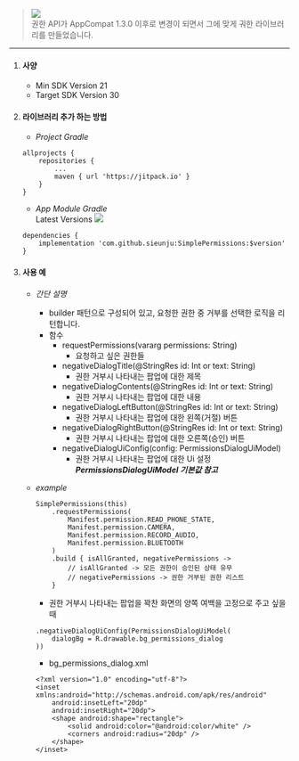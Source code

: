 > [![](https://jitpack.io/v/sieunju/SimplePermissions.svg)](https://jitpack.io/#sieunju/SimplePermissions)   
> 권한 API가 AppCompat 1.3.0 이후로 변경이 되면서 그에 맞게 궈한 라이브러리를 만들었습니다.   

---


1. #### 사양
    - Min SDK Version 21
    - Target SDK Version 30

2. #### 라이브러리 추가 하는 방법
    - *Project Gradle*
    ~~~
    allprojects {
	    repositories {
		    ...
		    maven { url 'https://jitpack.io' }
	    }
    }
    ~~~
    - *App Module Gradle*   
    Latest Versions [![](https://jitpack.io/v/sieunju/SimplePermissions.svg)](https://jitpack.io/#sieunju/SimplePermissions)
    ~~~
    dependencies {
    	implementation 'com.github.sieunju:SimplePermissions:$version'
    }
    ~~~

3. #### 사용 예
    - *간단 설명*
        - builder 패턴으로 구성되어 있고, 요청한 권한 중 거부를 선택한 로직을 리턴합니다.
        - 함수
            - requestPermissions(vararg permissions: String)
                - 요청하고 싶은 권한들
            - negativeDialogTitle(@StringRes id: Int or text: String)
                - 권한 거부시 나타내는 팝업에 대한 제목
            - negativeDialogContents(@StringRes id: Int or text: String)
                - 권한 거부시 나타내는 팝업에 대한 내용
            - negativeDialogLeftButton(@StringRes id: Int or text: String)
                - 권한 거부시 나타내는 팝업에 대한 왼쪽(거절) 버튼
            - negativeDialogRightButton(@StringRes id: Int or text: String)
                - 권한 거부시 나타내는 팝업에 대한 오른쪽(승인) 버튼
            - negativeDialogUiConfig(config: PermissionsDialogUiModel)
                - 권한 거부시 나타내는 팝업에 대한 Ui 설정   
                ___PermissionsDialogUiModel 기본값 참고___
            
    - *example*
        ~~~
        SimplePermissions(this)
            .requestPermissions(
                Manifest.permission.READ_PHONE_STATE,
                Manifest.permission.CAMERA,
                Manifest.permission.RECORD_AUDIO,
                Manifest.permission.BLUETOOTH
            )
            .build { isAllGranted, negativePermissions ->
                // isAllGranted -> 모든 권한이 승인된 상태 유무
                // negativePermissions -> 권한 거부된 권한 리스트
            }
        ~~~
        - 권한 거부시 나타내는 팝업을 꽉찬 화면의 양쪽 여백을 고정으로 주고 싶을때 
        ~~~
        .negativeDialogUiConfig(PermissionsDialogUiModel(
            dialogBg = R.drawable.bg_permissions_dialog
        ))
        ~~~
        - bg_permissions_dialog.xml
        ~~~
        <?xml version="1.0" encoding="utf-8"?>
        <inset xmlns:android="http://schemas.android.com/apk/res/android"
            android:insetLeft="20dp"
            android:insetRight="20dp">
            <shape android:shape="rectangle">
                <solid android:color="@android:color/white" />
                <corners android:radius="20dp" />
            </shape>
        </inset>
        ~~~
